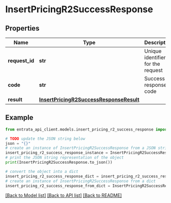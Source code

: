 # InsertPricingR2SuccessResponse


## Properties

Name | Type | Description | Notes
------------ | ------------- | ------------- | -------------
**request_id** | **str** | Unique identifier for the request | 
**code** | **str** | Success response code | 
**result** | [**InsertPricingR2SuccessResponseResult**](InsertPricingR2SuccessResponseResult.md) |  | 

## Example

```python
from entrata_api_client.models.insert_pricing_r2_success_response import InsertPricingR2SuccessResponse

# TODO update the JSON string below
json = "{}"
# create an instance of InsertPricingR2SuccessResponse from a JSON string
insert_pricing_r2_success_response_instance = InsertPricingR2SuccessResponse.from_json(json)
# print the JSON string representation of the object
print(InsertPricingR2SuccessResponse.to_json())

# convert the object into a dict
insert_pricing_r2_success_response_dict = insert_pricing_r2_success_response_instance.to_dict()
# create an instance of InsertPricingR2SuccessResponse from a dict
insert_pricing_r2_success_response_from_dict = InsertPricingR2SuccessResponse.from_dict(insert_pricing_r2_success_response_dict)
```
[[Back to Model list]](../README.md#documentation-for-models) [[Back to API list]](../README.md#documentation-for-api-endpoints) [[Back to README]](../README.md)


